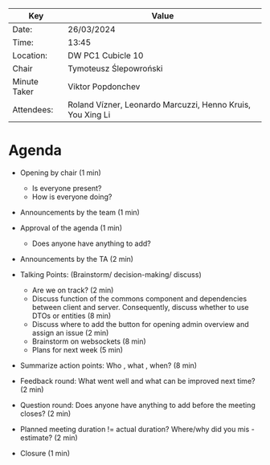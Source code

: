 | Key          | Value                                                      |
|--------------|------------------------------------------------------------|
| Date:        | 26/03/2024                                                 |
| Time:        | 13:45                                                      |
| Location:    | DW PC1 Cubicle 10                                          |
| Chair        | Tymoteusz Ślepowroński                                     |
| Minute Taker | Viktor Popdonchev                                          |
| Attendees:   | Roland Vízner, Leonardo Marcuzzi, Henno Kruis, You Xing Li |

# Agenda
- Opening by chair (1 min)
    - Is everyone present?
    - How is everyone doing?
- Announcements by the team (1 min)

- Approval of the agenda (1 min)
    - Does anyone have anything to add?
- Announcements by the TA (2 min)



- Talking Points: (Brainstorm/ decision-making/ discuss)
    - Are we on track? (2 min)
    - Discuss function of the commons component and dependencies between client and server. Consequently, discuss whether to use DTOs   or entities (8 min)
    - Discuss where to add the button for opening admin overview and assign an issue (2 min)
    - Brainstorm on websockets (8 min)
    - Plans for next week (5 min)

  
- Summarize action points: Who , what , when? (8 min)
- Feedback round: What went well and what can be improved next time? (2 min)


- Question round: Does anyone have anything to add before the meeting closes? (2 min)
- Planned meeting duration != actual duration? Where/why did you mis -estimate? (2 min)
- Closure (1 min)
